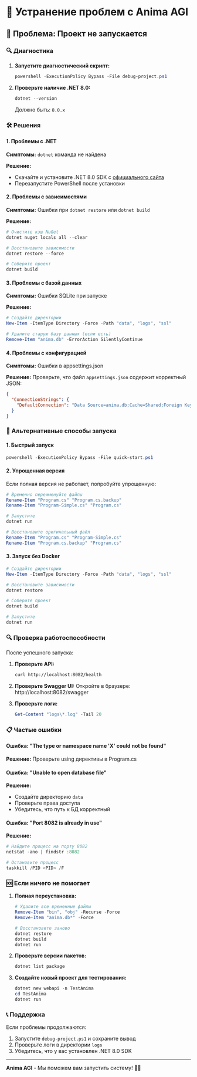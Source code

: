 # 🔧 Устранение проблем с Anima AGI

## 🚨 Проблема: Проект не запускается

### 🔍 Диагностика

1. **Запустите диагностический скрипт:**
   ```powershell
   powershell -ExecutionPolicy Bypass -File debug-project.ps1
   ```

2. **Проверьте наличие .NET 8.0:**
   ```powershell
   dotnet --version
   ```
   Должно быть: `8.0.x`

### 🛠️ Решения

#### 1. Проблемы с .NET

**Симптомы:** `dotnet` команда не найдена

**Решение:**
- Скачайте и установите .NET 8.0 SDK с [официального сайта](https://dotnet.microsoft.com/download/dotnet/8.0)
- Перезапустите PowerShell после установки

#### 2. Проблемы с зависимостями

**Симптомы:** Ошибки при `dotnet restore` или `dotnet build`

**Решение:**
```powershell
# Очистите кэш NuGet
dotnet nuget locals all --clear

# Восстановите зависимости
dotnet restore --force

# Соберите проект
dotnet build
```

#### 3. Проблемы с базой данных

**Симптомы:** Ошибки SQLite при запуске

**Решение:**
```powershell
# Создайте директории
New-Item -ItemType Directory -Force -Path "data", "logs", "ssl"

# Удалите старую базу данных (если есть)
Remove-Item "anima.db" -ErrorAction SilentlyContinue
```

#### 4. Проблемы с конфигурацией

**Симптомы:** Ошибки в appsettings.json

**Решение:**
Проверьте, что файл `appsettings.json` содержит корректный JSON:
```json
{
  "ConnectionStrings": {
    "DefaultConnection": "Data Source=anima.db;Cache=Shared;Foreign Keys=true;Mode=ReadWriteCreate;"
  }
}
```

### 🚀 Альтернативные способы запуска

#### 1. Быстрый запуск
```powershell
powershell -ExecutionPolicy Bypass -File quick-start.ps1
```

#### 2. Упрощенная версия
Если полная версия не работает, попробуйте упрощенную:
```powershell
# Временно переименуйте файлы
Rename-Item "Program.cs" "Program.cs.backup"
Rename-Item "Program-Simple.cs" "Program.cs"

# Запустите
dotnet run

# Восстановите оригинальный файл
Rename-Item "Program.cs" "Program-Simple.cs"
Rename-Item "Program.cs.backup" "Program.cs"
```

#### 3. Запуск без Docker
```powershell
# Создайте директории
New-Item -ItemType Directory -Force -Path "data", "logs", "ssl"

# Восстановите зависимости
dotnet restore

# Соберите проект
dotnet build

# Запустите
dotnet run
```

### 🔍 Проверка работоспособности

После успешного запуска:

1. **Проверьте API:**
   ```bash
   curl http://localhost:8082/health
   ```

2. **Проверьте Swagger UI:**
   Откройте в браузере: http://localhost:8082/swagger

3. **Проверьте логи:**
   ```powershell
   Get-Content "logs\*.log" -Tail 20
   ```

### 📋 Частые ошибки

#### Ошибка: "The type or namespace name 'X' could not be found"
**Решение:** Проверьте using директивы в Program.cs

#### Ошибка: "Unable to open database file"
**Решение:** 
- Создайте директорию `data`
- Проверьте права доступа
- Убедитесь, что путь к БД корректный

#### Ошибка: "Port 8082 is already in use"
**Решение:**
```powershell
# Найдите процесс на порту 8082
netstat -ano | findstr :8082

# Остановите процесс
taskkill /PID <PID> /F
```

### 🆘 Если ничего не помогает

1. **Полная переустановка:**
   ```powershell
   # Удалите все временные файлы
   Remove-Item "bin", "obj" -Recurse -Force
   Remove-Item "anima.db*" -Force
   
   # Восстановите заново
   dotnet restore
   dotnet build
   dotnet run
   ```

2. **Проверьте версии пакетов:**
   ```powershell
   dotnet list package
   ```

3. **Создайте новый проект для тестирования:**
   ```powershell
   dotnet new webapi -n TestAnima
   cd TestAnima
   dotnet run
   ```

### 📞 Поддержка

Если проблемы продолжаются:
1. Запустите `debug-project.ps1` и сохраните вывод
2. Проверьте логи в директории `logs`
3. Убедитесь, что у вас установлен .NET 8.0 SDK

---

**Anima AGI** - Мы поможем вам запустить систему! 🧠✨ 